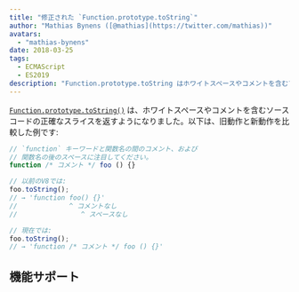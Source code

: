 ```yaml
---
title: "修正された `Function.prototype.toString`"
author: "Mathias Bynens ([@mathias](https://twitter.com/mathias))"
avatars: 
  - "mathias-bynens"
date: 2018-03-25
tags: 
  - ECMAScript
  - ES2019
description: "Function.prototype.toString はホワイトスペースやコメントを含むソースコードの正確なスライスを返すようになりました。"
---
```

[`Function.prototype.toString()`](https://tc39.es/Function-prototype-toString-revision/) は、ホワイトスペースやコメントを含むソースコードの正確なスライスを返すようになりました。以下は、旧動作と新動作を比較した例です:

<!--truncate-->
```js
// `function` キーワードと関数名の間のコメント、および
// 関数名の後のスペースに注目してください。
function /* コメント */ foo () {}

// 以前のV8では:
foo.toString();
// → 'function foo() {}'
//             ^ コメントなし
//                ^ スペースなし

// 現在では:
foo.toString();
// → 'function /* コメント */ foo () {}'
```

## 機能サポート

<feature-support chrome="66 /blog/v8-release-66#function-tostring"
                 firefox="yes"
                 safari="no"
                 nodejs="8"
                 babel="no"></feature-support>
